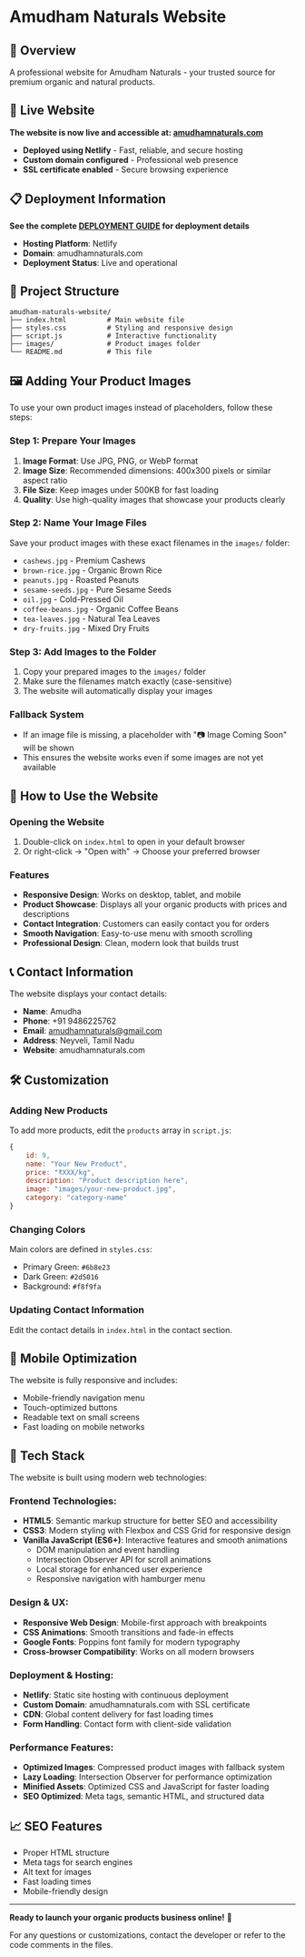 # Amudham Naturals Website

## 🌟 Overview
A professional website for Amudham Naturals - your trusted source for premium organic and natural products.

## 🚀 Live Website
**The website is now live and accessible at: [amudhamnaturals.com](https://amudhamnaturals.com)**
- **Deployed using Netlify** - Fast, reliable, and secure hosting
- **Custom domain configured** - Professional web presence
- **SSL certificate enabled** - Secure browsing experience

## 📋 Deployment Information
**See the complete [DEPLOYMENT GUIDE](DEPLOYMENT-GUIDE.md) for deployment details**
- **Hosting Platform**: Netlify
- **Domain**: amudhamnaturals.com
- **Deployment Status**: Live and operational

## 📁 Project Structure
```
amudham-naturals-website/
├── index.html          # Main website file
├── styles.css          # Styling and responsive design
├── script.js           # Interactive functionality
├── images/             # Product images folder
└── README.md           # This file
```

## 🖼️ Adding Your Product Images

To use your own product images instead of placeholders, follow these steps:

### Step 1: Prepare Your Images
1. **Image Format**: Use JPG, PNG, or WebP format
2. **Image Size**: Recommended dimensions: 400x300 pixels or similar aspect ratio
3. **File Size**: Keep images under 500KB for fast loading
4. **Quality**: Use high-quality images that showcase your products clearly

### Step 2: Name Your Image Files
Save your product images with these exact filenames in the `images/` folder:

- `cashews.jpg` - Premium Cashews
- `brown-rice.jpg` - Organic Brown Rice  
- `peanuts.jpg` - Roasted Peanuts
- `sesame-seeds.jpg` - Pure Sesame Seeds
- `oil.jpg` - Cold-Pressed Oil
- `coffee-beans.jpg` - Organic Coffee Beans
- `tea-leaves.jpg` - Natural Tea Leaves
- `dry-fruits.jpg` - Mixed Dry Fruits

### Step 3: Add Images to the Folder
1. Copy your prepared images to the `images/` folder
2. Make sure the filenames match exactly (case-sensitive)
3. The website will automatically display your images

### Fallback System
- If an image file is missing, a placeholder with "📷 Image Coming Soon" will be shown
- This ensures the website works even if some images are not yet available

## 🚀 How to Use the Website

### Opening the Website
1. Double-click on `index.html` to open in your default browser
2. Or right-click → "Open with" → Choose your preferred browser

### Features
- **Responsive Design**: Works on desktop, tablet, and mobile
- **Product Showcase**: Displays all your organic products with prices and descriptions
- **Contact Integration**: Customers can easily contact you for orders
- **Smooth Navigation**: Easy-to-use menu with smooth scrolling
- **Professional Design**: Clean, modern look that builds trust

## 📞 Contact Information
The website displays your contact details:
- **Name**: Amudha
- **Phone**: +91 9486225762
- **Email**: amudhamnaturals@gmail.com
- **Address**: Neyveli, Tamil Nadu
- **Website**: amudhamnaturals.com

## 🛠️ Customization

### Adding New Products
To add more products, edit the `products` array in `script.js`:

```javascript
{
    id: 9,
    name: "Your New Product",
    price: "₹XXX/kg",
    description: "Product description here",
    image: "images/your-new-product.jpg",
    category: "category-name"
}
```

### Changing Colors
Main colors are defined in `styles.css`:
- Primary Green: `#6b8e23`
- Dark Green: `#2d5016`
- Background: `#f8f9fa`

### Updating Contact Information
Edit the contact details in `index.html` in the contact section.

## 📱 Mobile Optimization
The website is fully responsive and includes:
- Mobile-friendly navigation menu
- Touch-optimized buttons
- Readable text on small screens
- Fast loading on mobile networks

## 🔧 Tech Stack
The website is built using modern web technologies:

### Frontend Technologies:
- **HTML5**: Semantic markup structure for better SEO and accessibility
- **CSS3**: Modern styling with Flexbox and CSS Grid for responsive design
- **Vanilla JavaScript (ES6+)**: Interactive features and smooth animations
  - DOM manipulation and event handling
  - Intersection Observer API for scroll animations
  - Local storage for enhanced user experience
  - Responsive navigation with hamburger menu

### Design & UX:
- **Responsive Web Design**: Mobile-first approach with breakpoints
- **CSS Animations**: Smooth transitions and fade-in effects
- **Google Fonts**: Poppins font family for modern typography
- **Cross-browser Compatibility**: Works on all modern browsers

### Deployment & Hosting:
- **Netlify**: Static site hosting with continuous deployment
- **Custom Domain**: amudhamnaturals.com with SSL certificate
- **CDN**: Global content delivery for fast loading times
- **Form Handling**: Contact form with client-side validation

### Performance Features:
- **Optimized Images**: Compressed product images with fallback system
- **Lazy Loading**: Intersection Observer for performance optimization
- **Minified Assets**: Optimized CSS and JavaScript for faster loading
- **SEO Optimized**: Meta tags, semantic HTML, and structured data

## 📈 SEO Features
- Proper HTML structure
- Meta tags for search engines
- Alt text for images
- Fast loading times
- Mobile-friendly design

---

**Ready to launch your organic products business online!** 🌱

For any questions or customizations, contact the developer or refer to the code comments in the files.